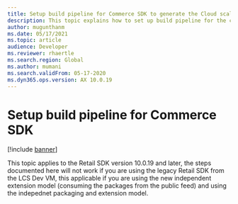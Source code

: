 ```yaml
---
title: Setup build pipeline for Commerce SDK to generate the Cloud scale unit and Self-service deployable packages.
description: This topic explains how to set up build pipeline for the commerce SDK to generate the deployable package for the extension code.
author: mugunthanm
ms.date: 05/17/2021
ms.topic: article
audience: Developer
ms.reviewer: rhaertle
ms.search.region: Global
ms.author: mumani
ms.search.validFrom: 05-17-2020
ms.dyn365.ops.version: AX 10.0.19
---
```


# Setup build pipeline for Commerce SDK

[!include [banner](../../../includes/banner.md)]

This topic applies to the Retail SDK version 10.0.19 and later, the steps documented here will not work if you are using the legacy Retail SDK from the LCS Dev VM, this applicable if you are using the new independent extension model (consuming the packages from the public feed) and using the indepednet packaging and extension model.
